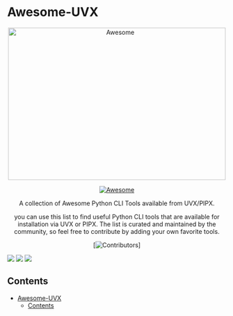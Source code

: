 # Awesome-UVX

<div align="center">
	<img width="500" height="350" src="https://github.com/sindresorhus/awesome/raw/main/media/logo.svg" alt="Awesome">

[![Awesome](https://awesome.re/badge.svg)](https://awesome.re)

A collection of Awesome Python CLI Tools available from UVX/PIPX.

you can use this list to find useful Python CLI tools that are available for installation via UVX or
PIPX. The list is curated and maintained by the community, so feel free to contribute by adding your
own favorite tools.

[![Contributors](https://img.shields.io/github/contributors/carlosferreyra/awesome-uvx)]

</div>

![](https://img.shields.io/github/license/carlosferreyra/awesome-uvx)
![](https://badges.pufler.dev/visits/carlosferreyra/awesome-uvx)
![](https://img.shields.io/github/stars/carlosferreyra/awesome-uvx)

## Contents

- [Awesome-UVX](#awesome-uvx)
  - [Contents](#contents)
